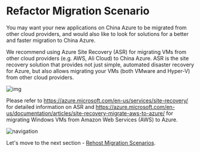 <properties
	pageTitle="Global Customer Playbook planning-guidance-refactor-migration "
	description="Global Customer Playbook planning-guidance-refactor-migration"
	services="global-customer-playbook"
	documentationCenter=""
	authors="jtong"
	manager="edwinc"
	editor=""
	tags="global-customer-playbook"/>

<tags
	ms.service="migration-lifecycle-planning"
	ms.workload=""
	ms.tgt_pltfrm=""
	ms.devlang="na"
	ms.topic="article"
	ms.date="11/21/2016"
	wacn.date="11/21/2016"
	wacn.lang="en" 
	ms.author="jtong"/>

# Refactor Migration Scenario

You may want your new applications on China Azure to be migrated from other cloud providers, and would also like to look for solutions for a better and faster migration to China Azure.
 
We recommend using Azure Site Recovery (ASR) for migrating VMs from other cloud providers (e.g. AWS, Ali Cloud) to China Azure. ASR is the site recovery solution that provides not just simple, automated disaster recovery for Azure, but also allows migrating your VMs (both VMware and Hyper-V) from other cloud providers.

![img](/solutions/global-customer/media/asr.png)

Please refer to https://azure.microsoft.com/en-us/services/site-recovery/
for detailed information on ASR and https://azure.microsoft.com/en-us/documentation/articles/site-recovery-migrate-aws-to-azure/ for migrating Windows VMs from Amazon Web Services (AWS) to Azure.


![navigation](/solutions/global-customer/media/navigation.png)

Let's move to the next section - [Rehost Migration Scenarios](/solutions/global-customer/planning/guidance/rehost-migration/).
